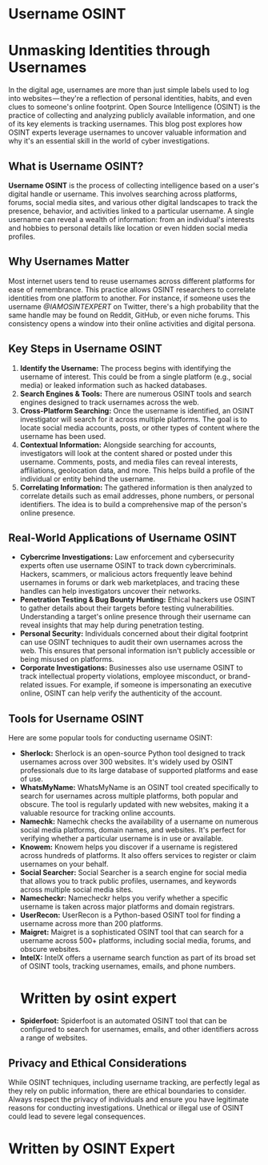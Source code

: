 # Username OSINT
<h1>Unmasking Identities through Usernames</h1>
 <p>In the digital age, usernames are more than just simple labels used to log into websites — they're a reflection of personal identities, habits, and even clues to someone's online footprint. Open Source Intelligence (OSINT) is the practice of collecting and analyzing publicly available information, and one of its key elements is tracking usernames. This blog post explores how OSINT experts leverage usernames to uncover valuable information and why it's an essential skill in the world of cyber investigations.</p>
 <h2>What is Username OSINT?</h2>
    <p><strong>Username OSINT</strong> is the process of collecting intelligence based on a user's digital handle or username. This involves searching across platforms, forums, social media sites, and various other digital landscapes to track the presence, behavior, and activities linked to a particular username. A single username can reveal a wealth of information: from an individual's interests and hobbies to personal details like location or even hidden social media profiles.</p>

 <h2>Why Usernames Matter</h2>
    <p>Most internet users tend to reuse usernames across different platforms for ease of remembrance. This practice allows OSINT researchers to correlate identities from one platform to another. For instance, if someone uses the username <em>@IAMOSINTEXPERT</em> on Twitter, there's a high probability that the same handle may be found on Reddit, GitHub, or even niche forums. This consistency opens a window into their online activities and digital persona.</p>

<h2>Key Steps in Username OSINT</h2>
    <ol>
        <li><strong>Identify the Username:</strong> The process begins with identifying the username of interest. This could be from a single platform (e.g., social media) or leaked information such as hacked databases.</li>
        <li><strong>Search Engines & Tools:</strong> There are numerous OSINT tools and search engines designed to track usernames across the web.</li>
        <li><strong>Cross-Platform Searching:</strong> Once the username is identified, an OSINT investigator will search for it across multiple platforms. The goal is to locate social media accounts, posts, or other types of content where the username has been used.</li>
        <li><strong>Contextual Information:</strong> Alongside searching for accounts, investigators will look at the content shared or posted under this username. Comments, posts, and media files can reveal interests, affiliations, geolocation data, and more. This helps build a profile of the individual or entity behind the username.</li>
        <li><strong>Correlating Information:</strong> The gathered information is then analyzed to correlate details such as email addresses, phone numbers, or personal identifiers. The idea is to build a comprehensive map of the person's online presence.</li>
    </ol>
 <h2>Real-World Applications of Username OSINT</h2>
    <ul>
        <li><strong>Cybercrime Investigations:</strong> Law enforcement and cybersecurity experts often use username OSINT to track down cybercriminals. Hackers, scammers, or malicious actors frequently leave behind usernames in forums or dark web marketplaces, and tracing these handles can help investigators uncover their networks.</li>
        <li><strong>Penetration Testing & Bug Bounty Hunting:</strong> Ethical hackers use OSINT to gather details about their targets before testing vulnerabilities. Understanding a target's online presence through their username can reveal insights that may help during penetration testing.</li>
        <li><strong>Personal Security:</strong> Individuals concerned about their digital footprint can use OSINT techniques to audit their own usernames across the web. This ensures that personal information isn't publicly accessible or being misused on platforms.</li>
        <li><strong>Corporate Investigations:</strong> Businesses also use username OSINT to track intellectual property violations, employee misconduct, or brand-related issues. For example, if someone is impersonating an executive online, OSINT can help verify the authenticity of the account.</li>
    </ul>
 <h2>Tools for Username OSINT</h2>
    <p>Here are some popular tools for conducting username OSINT:</p>
    <ul>
        <li><strong>Sherlock:</strong> Sherlock is an open-source Python tool designed to track usernames across over 300 websites. It's widely used by OSINT professionals due to its large database of supported platforms and ease of use.</li>
        <li><strong>WhatsMyName:</strong> WhatsMyName is an OSINT tool created specifically to search for usernames across multiple platforms, both popular and obscure. The tool is regularly updated with new websites, making it a valuable resource for tracking online accounts.</li>
        <li><strong>Namechk:</strong> Namechk checks the availability of a username on numerous social media platforms, domain names, and websites. It's perfect for verifying whether a particular username is in use or available.</li>
        <li><strong>Knowem:</strong> Knowem helps you discover if a username is registered across hundreds of platforms. It also offers services to register or claim usernames on your behalf.</li>
        <li><strong>Social Searcher:</strong> Social Searcher is a search engine for social media that allows you to track public profiles, usernames, and keywords across multiple social media sites.</li>
        <li><strong>Namecheckr:</strong> Namecheckr helps you verify whether a specific username is taken across major platforms and domain registrars.</li>
        <li><strong>UserRecon:</strong> UserRecon is a Python-based OSINT tool for finding a username across more than 200 platforms.</li>
        <li><strong>Maigret:</strong> Maigret is a sophisticated OSINT tool that can search for a username across 500+ platforms, including social media, forums, and obscure websites.</li>
        <li><strong>IntelX:</strong> IntelX offers a username search function as part of its broad set of OSINT tools, tracking usernames, emails, and phone numbers.</li>
     <h1>Written by osint expert</h1>
        <li><strong>Spiderfoot:</strong> Spiderfoot is an automated OSINT tool that can be configured to search for usernames, emails, and other identifiers across a range of websites.</li>
    </ul>
<h2>Privacy and Ethical Considerations</h2>
    <p>While OSINT techniques, including username tracking, are perfectly legal as they rely on public information, there are ethical boundaries to consider. Always respect the privacy of individuals and ensure you have legitimate reasons for conducting investigations. Unethical or illegal use of OSINT could lead to severe legal consequences.</p>
<h1>Written by OSINT Expert</h1>
